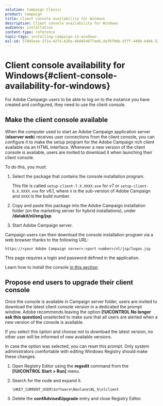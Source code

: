 ```yaml
---
solution: Campaign Classic
product: campaign
title: Client console availability for Windows
description: Client console availability for Windows
audience: installation
content-type: reference
topic-tags: installing-campaign-in-windows-
exl-id: 57845eae-1f1a-42f4-b2ba-46d454677ae0,daf070db-dfff-4408-b466-529e636d7d19
---
```

# Client console availability for Windows{#client-console-availability-for-windows}

For Adobe Campaign users to be able to log on to the instance you have created and configured, they need to use the client console.

## Make the client console available

When the computer used to start an Adobe Campaign application server (**nlserver web**) receives user connections from the client console, you can configure it to make the setup program for the Adobe Campaign rich client available via an HTML interface. Whenever a new version of the client console is available, users are invited to download it when launching their client console.

To do this, you must:

1. Select the package that contains the console installation program.

   This file is called `setup-client-7.X.XXXX.exe` for v7 or `setup-client-6.X.XXXX.exe` for v6.1, where `X` is the sub-version of Adobe Campaign and `XXXX` is the build number.

1. Copy and paste this package into the Adobe Campaign installation folder (on the marketing server for hybrid installations), under **/datakit/nl/eng/jsp**.
1. Start Adobe Campaign server.

Campaign users can then download the console installation program via a web browser thanks to the following URL:

```
https://<your Adobe Campaign server>:>port number>/nl/jsp/logon.jsp
```

This page requires a login and password defined in the application.

Learn how to install the console [in this section](../../installation/using/installing-the-client-console.md).

## Propose end users to upgrade their client console

Once the console is available in Campaign server folder, users are invited to download the latest client console version in a dedicated the prompt window. Adobe recommends leaving the option **[!UICONTROL No longer ask this question]** unselected to make sure that all users are alerted when a new version of the console is available.  

If you select this option and choose not to download the latest version, no other user will be informed of new available versions.

In case the option was selected, you can reset this prompt. Only system administrators comfortable with editing Windows Registry should make these changes:

1. Open Registry Editor using the **regedit** command from the **[!UICONTROL Start > Run]** menu.
1. Search for the node and expand it.

   ```
   \HKEY_CURRENT_USER\Software\Neolane\NL_6\nlclient
   ```

1. Delete the **confAdvisedUpgrade** entry and close Registry Editor.
